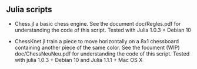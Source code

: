 ## Julia scripts

* Chess.jl a basic chess engine.
See the document doc/Regles.pdf for understanding the code of this script.
Tested with Julia 1.0.3 + Debian 10

* ChessKnet.jl train a piece to move horizontally on a 8x1 chessboard containing another piece of the same color.
See the focument (WIP) doc/ChessNeuNeu.pdf for understanding the code of this script.
Tested with julia 1.0.3 + Debian 10 and Julia 1.1.1 + Mac OS X
